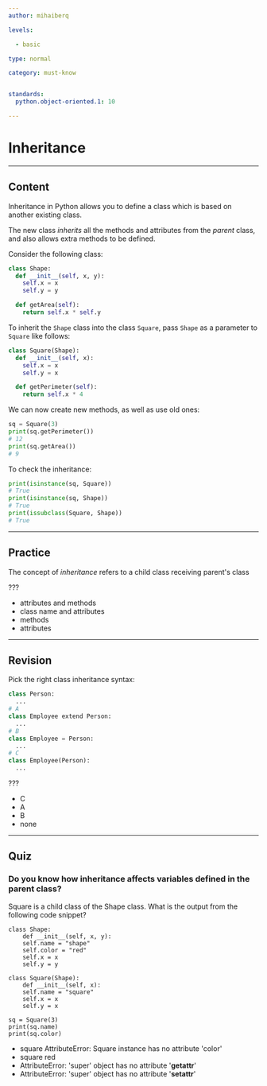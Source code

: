 ```yaml
---
author: mihaiberq

levels:

  - basic

type: normal

category: must-know


standards:
  python.object-oriented.1: 10

---
```


# Inheritance


---
## Content

Inheritance in Python allows you to define a class which is based on another existing class.

The new class *inherits* all the methods and attributes from the *parent* class, and also allows extra methods to be defined.

Consider the following class:
```python
class Shape:
  def __init__(self, x, y):
    self.x = x
    self.y = y

  def getArea(self):
    return self.x * self.y
```
To inherit the `Shape` class into the class `Square`, pass `Shape` as a parameter to `Square` like follows:
```python
class Square(Shape):
  def __init__(self, x):
    self.x = x
    self.y = x

  def getPerimeter(self):
    return self.x * 4
```
We can now create new methods, as well as use old ones:
```python
sq = Square(3)
print(sq.getPerimeter())
# 12
print(sq.getArea())
# 9
```

To check the inheritance:
```python
print(isinstance(sq, Square))
# True
print(isinstance(sq, Shape))
# True
print(issubclass(Square, Shape))
# True
```




---
## Practice

The concept of *inheritance* refers to a child class receiving parent's class

???


* attributes and methods
* class name and attributes
* methods
* attributes

---
## Revision

Pick the right class inheritance syntax:
```python
class Person:
  ...
# A
class Employee extend Person:
  ...
# B
class Employee = Person:
  ...
# C
class Employee(Person):
  ...
```
???

* C
* A
* B
* none

---
## Quiz

### Do you know how inheritance affects variables defined in the parent class? 

Square is a child class of the Shape class. What is the output from the following code snippet? 

```
class Shape:
    def __init__(self, x, y):
    self.name = "shape"
    self.color = "red"
    self.x = x
    self.y = y

class Square(Shape):
    def __init__(self, x):
    self.name = "square"
    self.x = x
    self.y = x

sq = Square(3)
print(sq.name)
print(sq.color)
```

- square AttributeError: Square instance has no attribute 'color'
- square red
- AttributeError: 'super' object has no attribute '__getattr__'
- AttributeError: 'super' object has no attribute '__setattr__'
 
 
